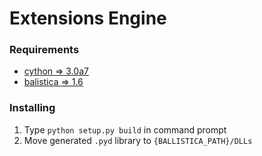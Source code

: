 # Extensions Engine

### Requirements
* [cython => 3.0a7](https://github.com/cython/cython/releases)
* [balistica => 1.6](https://github.com/efroemling/ballistica/releases) 

### Installing
1. Type `python setup.py build` in command prompt
1. Move generated `.pyd` library to `{BALLISTICA_PATH}/DLLs`
